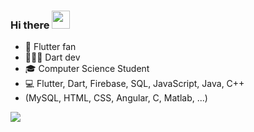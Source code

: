 ### Hi there <img src="https://github.com/TheDudeThatCode/TheDudeThatCode/blob/master/Assets/Hi.gif" width="29px">

- 📱 Flutter fan
- 👨🏼‍💻 Dart dev
- 🎓 Computer Science Student
- 💻 Flutter, Dart, Firebase, SQL, JavaScript, Java, C++
- (MySQL, HTML, CSS, Angular, C, Matlab, ...)

![](https://komarev.com/ghpvc/?username=your-github-username&color=yellowgreen)
